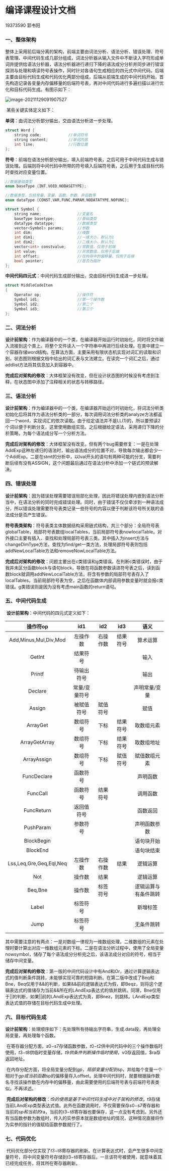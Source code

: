 # 编译课程设计文档

19373590 郭书阳

### 一、整体架构

​		整体上采用前后端分离的架构，前端主要由词法分析、语法分析、错误处理、符号表管理、中间代码生成几部分组成，词法分析器从输入文件中不断读入字符形成单词并提供给语法分析器，语法分析器进行递归下降的语法成分分析并同步进行错误探测与处理和填读符号表操作，同时针对各语句生成相应的四元式中间代码。后端主要由目标代码生成和代码优化两部分组成，后端从前端生成的中间代码开始，首先构造记录各变量内存偏移量的后端符号表，再对中间代码进行多遍扫描以进行优化和目标代码生成。有图示如下：

![image-20211129091907527](C:\Users\w\AppData\Roaming\Typora\typora-user-images\image-20211129091907527.png)

​		某些关键实体定义如下：

​		**单词**：由词法分析部分输出，交由语法分析进一步处理。

```c++
struct Word {
    string code;			//单词符号
    string content;			//单词内容
    int line;				//行数位置
};
```

​		**符号**：前端在语法分析部分输出，填入前端符号表，之后可用于中间代码生成与错误处理。后端则将中间代码中所带的符号填入后端符号表，之后用于生成目标代码时查找对应变量位置。

```c++
//数据基础类型
enum baseType {INT,VOID,NOBASETYPE}; 

//数据类型，包括常量、变量、函数、参数、非函数等
enum dataType {CONST,VAR,FUNC,PARAM,NODATATYPE,NOFUNC}; 

struct Symbol {
    string name;				//变量名
    baseType basetype;			//基础类型
    dataType datatype;			//数据类型
    vector<Symbol> params;		//参数
    int dim;					//维数
    int dim1;					//一维大小，默认为1
    int dim2;					//二维大小，默认为1
    vector<int> constvalue;		//常数值，仅用于前端
    int value;					//非常数值，仅用于后端
    int offset;					//在内存中的偏移量，仅用于后端
    bool pointer;				//是否为指针
};
```

​		**中间代码四元式**：中间代码生成部分输出，交由目标代码生成进一步处理。

```c++
struct MiddleCodeItem
{
    Operator op;				//操作符
    Symbol id1;					//第一个操作数
    Symbol id2;					//第二个
    Symbol id3;					//第三个
};
```

### 二、词法分析

​		**设计前架构**：作为编译器中的一个类，在编译器开始运行时初始化，同时将文件输入流接到这个类上。将整个文件读入一个字符串中再进行后续处理。在类中建立一个容器存储word结构。在算法方面，主要采用有限状态机实现对词汇的读取和识别，状态图则根据文档中给出的词汇表与文法建立。在读完一个词汇之后，通过addlist方法将其信息加入到容器中。

​		**完成后对架构的修改**：大体框架没有改变，但在设计状态图的时候没有考虑到注释，在状态图中添加了注释相关的状态与转移路径。

### 三、语法分析

​		**设计前架构**：作为编译器中的一个类，在编译器开始运行时初始化，将词法分析类初始化后将其作为语法分析类的一部分，每次调用词法分析类的analyze方法都返回一个word，实现词汇的依次读取。由于给定语法并不是LL(1)的，所以要预读2个词以便于判断分支，这里使用数组实现。之后根据给定语法，采用递归下降的分析策略，为每个语法成分写一个分析方法。

​		**完成后对架构的修改**：大体框架没有改变。但有两个bug需要修复：一是在处理AddExp这种左递归的语法时，输出语法成分的位置不对，导致每次输出都会少一个AddExp。二是在stmt的分析中，以lval开头的语句有两种可能的分支，需要判断后续有没有ASSIGN，这个问题最后通过在语法分析中添加一个链式的预读解决。

### 四、错误处理

​		**设计前架构**：因为错误处理需要错误局部化处理，因此将错误处理内嵌到语法分析当中，在语法分析的同时完成错误处理。同时，由于错误不仅仅牵涉到一种语法成分，所以错误处理需要符号表类记录一些符号的内容以便于判断该符号所关联的语法成分是否产生错误。

​		**符号表类架构**：符号表类主体数据结构采用链式结构，共三个部分：全局符号表globalTable，局部符号表数组localTables，当前局部符号表nowlocalTable。对外接口主要有插入、查找和处理局部符号表三类。其中插入为insert方法与changeDimType方法，查找为find/get一类方法，处理局部符号表则包括addNewLocalTable方法和removeNowLocalTable方法。

​		**完成后对架构的修改**：问题主要出在c类错误和g类错误。在判断c类错误时，由于我并未区分函数block与语句block，导致在将函数参数读进符号表之后，读到函数block就调用addNewLocalTable方法，将含有参数的局部符号表存入了localTables，当前局部符号表为空，之后在函数体内部调用参数变量时就会报c类错误。g类错误则是因为没有考虑main函数的return语句。

### 五、中间代码生成

​		**设计前架构**：中间代码的四元式定义如下：

|        操作符op         |      id1      |   id2    |   id3    |         语义         |
| :---------------------: | :-----------: | :------: | :------: | :------------------: |
|  Add,Minus,Mul,Div,Mod  |   左操作数    | 右操作数 | 结果符号 |       算术运算       |
|         GetInt          |   结果符号    |          |          |         输入         |
|         Printf          |  待输出符号   |          |          |         输出         |
|         Declare         | 常量/变量符号 |          |          |    声明常量/变量     |
|         Assign          |  被赋值符号   | 赋值符号 |          |         赋值         |
|        ArrayGet         |   数组符号    |   下标   | 结果符号 |      取数组元素      |
|      ArrayGetArray      |   数组符号    |   下标   | 结果符号 |      取数组地址      |
|       ArrayAssign       |   数组符号    |   下标   | 赋值符号 |     赋值数组元素     |
|       FuncDeclare       |   函数符号    |          |          |       声明函数       |
|        FuncCall         |   函数符号    | 结果符号 |          |       调用函数       |
|       FuncReturn        |  返回值符号   |          |          |       函数返回       |
|        PushParam        |   参数符号    |          |          |     声明函数参数     |
|       BlockBegin        |               |          |          |      语句块开始      |
|        BlockEnd         |               |          |          |      语句块结束      |
| Lss,Leq,Gre,Geq,Eql,Neq |   左操作数    | 右操作数 |   结果   |       逻辑运算       |
|           Not           |    操作数     |   结果   |          |       逻辑运算       |
|         Beq,Bne         |    操作数     | 标签符号 |          | 逻辑运算与有条件跳转 |
|          Label          |   标签符号    |          |          |       新增标签       |
|          Jump           |   标签符号    |          |          |      无条件跳转      |

​		其中需要注意的有两点：一是对数组一律视为一维数组处理，二维数组的元素在处理时要计算出对应一维数组元素的下标。二是在语法分析过程中，使用了全局变量nowsymbol，储存了每个语法成分分析完之后，该语法成分对应的符号，相当于储存中间变量。

​		**完成后对架构的修改**：第一版的中间代码设计中有And和Or，通过计算逻辑表达式的值判断条件跳转，未能够实现可靠的短路判断。在第二版中改成了Beq和Bne，Beq仅用于&&的判断，如果&&前的逻辑表达式为假，即Beqz，则将这个逻辑表达式的值储存为当前&&所在的LAndExp表达式的值并跳转。同理，Bne仅用于||的判断，如果||前的LAndExp表达式为真，即Bnez，则跳转。LAndExp类型表达式值的存储在目标代码生成中处理。

### 六、目标代码生成

​		**设计前架构**：处理顺序如下：先处理所有待输出字符串，生成.data段，再处理全局变量，再处理每个函数。

​		在寄存器分配方面，$s0-$s7存储函数参数，$t0-$t2供中间代码中的三个操作数临时使用，$t3-$t8供临时变量存储，$t9供条件判断操作临时使用，$v0存返回值，$ra存返回地址。

​		在内存分配方面，将全局变量分配到$gp，局部变量分配到$sp，并给每个变量一个相对于$gp或当前函数$sp的偏移量存入offset。处理中间代码时，就要根据操作数名寻找该操作数在内存中的偏移量，由此需要使用的后端符号表与前端符号表类似，不再详述。

​		**完成后对架构的修改**：$t9的使用是基于中间代码生成中对于架构的修改，$t9存储当前LAndExp类型表达式值。此外在函数调用时，不仅需要保存$s0-$s7寄存器和当前的$sp和当前的$ra，当前的$t3-$t8寄存器也要保存，这一点没有考虑到。另外还有当函数参数为数组时，传入的实参原本就是数组地址的情况，这种情况直接将作为实参的指针的值赋给函数参数就行了。

### 七、代码优化

​		代码优化部分仅实现了$t3-$t8寄存器的刷新。在计算表达式时，会产生很多中间变量符号，将中间变量符号存储到$t3-$t8寄存器后，一旦该符号被使用，就意味着其已经完成任务，将其所在寄存器刷新。
